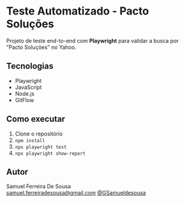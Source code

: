 # Teste Automatizado - Pacto Soluções

Projeto de teste end-to-end com **Playwright** para validar a busca por "Pacto Soluções" no Yahoo.

## Tecnologias
- Playwright
- JavaScript
- Node.js
- GitFlow

## Como executar
1. Clone o repositório
2. `npm install`
3. `npx playwright test`
4. `npx playwright show-report`

## Autor
Samuel Ferreira De Sousa  
samuel.ferreiradesousa@gmail.com
[@GSamueldesousa](https://github.com/GSamueldesousa)
